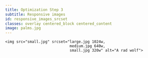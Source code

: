 ```yaml
---
title: Optimization Step 3
subtitle: Responsive images
id: responsive_images_srcset
classes: overlay centered_block centered_content
image: palms.jpg
---
```

    <img src="small.jpg" srcset="large.jpg 1024w,
                                 medium.jpg 640w, 
                                 small.jpg 320w" alt="A rad wolf">